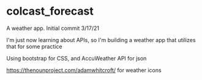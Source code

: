 # colcast_forecast
A weather app. Initial commit 3/17/21

I'm just now learning about APIs, so I'm building a weather app that utilizes that for some practice

Using bootstrap for CSS, and AccuWeather API for json

https://thenounproject.com/adamwhitcroft/ for weather icons
